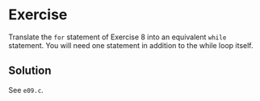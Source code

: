 # Exercise

Translate the `for` statement of Exercise 8 into an equivalent `while`
statement. You will need one statement in addition to the while loop itself.

## Solution

See `e09.c`.
